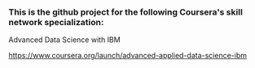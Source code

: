 ### This is the github project for the following Coursera's skill network specialization:

Advanced Data Science with IBM

https://www.coursera.org/launch/advanced-applied-data-science-ibm
